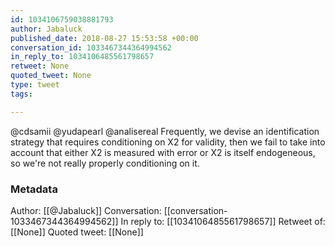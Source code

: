 ```yaml
---
id: 1034106759038881793
author: Jabaluck
published_date: 2018-08-27 15:53:58 +00:00
conversation_id: 1033467344364994562
in_reply_to: 1034106485561798657
retweet: None
quoted_tweet: None
type: tweet
tags:

---
```


@cdsamii @yudapearl @analisereal Frequently, we devise an identification strategy that requires conditioning on X2 for validity, then we fail to take into account that either X2 is measured with error or X2 is itself endogeneous, so we're not really properly conditioning on it.

### Metadata

Author: [[@Jabaluck]]
Conversation: [[conversation-1033467344364994562]]
In reply to: [[1034106485561798657]]
Retweet of: [[None]]
Quoted tweet: [[None]]
